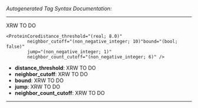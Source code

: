 _Autogenerated Tag Syntax Documentation:_

---
XRW TO DO

```
<ProteinCoredistance_threshold="(real; 8.0)"
        neighbor_cutoff="(non_negative_integer; 10)"bound="(bool; false)"
        jump="(non_negative_integer; 1)"
        neighbor_count_cutoff="(non_negative_integer; 6)" />
```

-   **distance_threshold**: XRW TO DO
-   **neighbor_cutoff**: XRW TO DO
-   **bound**: XRW TO DO
-   **jump**: XRW TO DO
-   **neighbor_count_cutoff**: XRW TO DO

---
